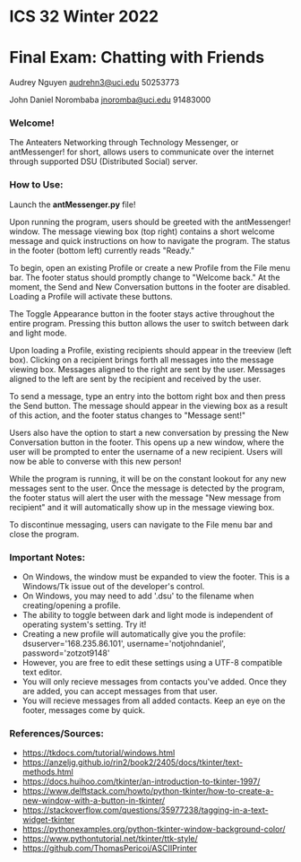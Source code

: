 # ICS 32 Winter 2022
# Final Exam: Chatting with Friends

Audrey Nguyen
audrehn3@uci.edu
50253773

John Daniel Norombaba
jnoromba@uci.edu
91483000

### Welcome!

The Anteaters Networking through Technology Messenger, or antMessenger! for short, allows users to communicate over the internet through supported DSU (Distributed Social) server.

### How to Use:
Launch the **antMessenger.py** file!

Upon running the program, users should be greeted with the antMessenger! window. The message viewing box (top right) contains a short welcome message and quick instructions on how to navigate the program. The status in the footer (bottom left) currently reads "Ready."

To begin, open an existing Profile or create a new Profile from the File menu bar. The footer status should promptly change to "Welcome back." At the moment, the Send and New Conversation buttons in the footer are disabled. Loading a Profile will activate these buttons.

The Toggle Appearance button in the footer stays active throughout the entire program. Pressing this button allows the user to switch between dark and light mode.

Upon loading a Profile, existing recipients should appear in the treeview (left box). Clicking on a recipient brings forth all messages into the message viewing box. Messages aligned to the right are sent by the user. Messages aligned to the left are sent by the recipient and received by the user.

To send a message, type an entry into the bottom right box and then press the Send button. The message should appear in the viewing box as a result of this action, and the footer status changes to "Message sent!"

Users also have the option to start a new conversation by pressing the New Conversation button in the footer. This opens up a new window, where the user will be prompted to enter the username of a new recipient. Users will now be able to converse with this new person!

While the program is running, it will be on the constant lookout for any new messages sent to the user. Once the message is detected by the program, the footer status will alert the user with the message "New message from recipient" and it will automatically show up in the message viewing box.

To discontinue messaging, users can navigate to the File menu bar and close the program.

### Important Notes:
* On Windows, the window must be expanded to view the footer. This is a Windows/Tk issue out of the developer's control.
* On Windows, you may need to add '.dsu' to the filename when creating/opening a profile.
* The ability to toggle between dark and light mode is independent of operating system's setting. Try it!
* Creating a new profile will automatically give you the profile: dsuserver='168.235.86.101', username='notjohndaniel', password='zotzot9148'
* However, you are free to edit these settings using a UTF-8 compatible text editor.
* You will only recieve messages from contacts you've added. Once they are added, you can accept messages from that user.
* You will recieve messages from all added contacts. Keep an eye on the footer, messages come by quick.

### References/Sources:
* https://tkdocs.com/tutorial/windows.html
* https://anzeljg.github.io/rin2/book2/2405/docs/tkinter/text-methods.html
* https://docs.huihoo.com/tkinter/an-introduction-to-tkinter-1997/
* https://www.delftstack.com/howto/python-tkinter/how-to-create-a-new-window-with-a-button-in-tkinter/
* https://stackoverflow.com/questions/35977238/tagging-in-a-text-widget-tkinter
* https://pythonexamples.org/python-tkinter-window-background-color/
* https://www.pythontutorial.net/tkinter/ttk-style/
* https://github.com/ThomasPericoi/ASCIIPrinter